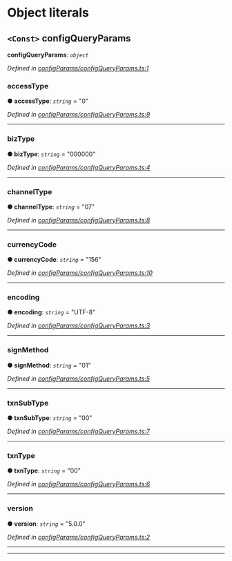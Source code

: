 

# Object literals

<a id="configqueryparams"></a>

## `<Const>` configQueryParams

**configQueryParams**: *`object`*

*Defined in [configParams/configQueryParams.ts:1](https://github.com/yc-node-typescript/unionpay/blob/343e74a/src/configParams/configQueryParams.ts#L1)*

<a id="configqueryparams.accesstype"></a>

###  accessType

**● accessType**: *`string`* = "0"

*Defined in [configParams/configQueryParams.ts:9](https://github.com/yc-node-typescript/unionpay/blob/343e74a/src/configParams/configQueryParams.ts#L9)*

___
<a id="configqueryparams.biztype"></a>

###  bizType

**● bizType**: *`string`* = "000000"

*Defined in [configParams/configQueryParams.ts:4](https://github.com/yc-node-typescript/unionpay/blob/343e74a/src/configParams/configQueryParams.ts#L4)*

___
<a id="configqueryparams.channeltype"></a>

###  channelType

**● channelType**: *`string`* = "07"

*Defined in [configParams/configQueryParams.ts:8](https://github.com/yc-node-typescript/unionpay/blob/343e74a/src/configParams/configQueryParams.ts#L8)*

___
<a id="configqueryparams.currencycode"></a>

###  currencyCode

**● currencyCode**: *`string`* = "156"

*Defined in [configParams/configQueryParams.ts:10](https://github.com/yc-node-typescript/unionpay/blob/343e74a/src/configParams/configQueryParams.ts#L10)*

___
<a id="configqueryparams.encoding"></a>

###  encoding

**● encoding**: *`string`* = "UTF-8"

*Defined in [configParams/configQueryParams.ts:3](https://github.com/yc-node-typescript/unionpay/blob/343e74a/src/configParams/configQueryParams.ts#L3)*

___
<a id="configqueryparams.signmethod"></a>

###  signMethod

**● signMethod**: *`string`* = "01"

*Defined in [configParams/configQueryParams.ts:5](https://github.com/yc-node-typescript/unionpay/blob/343e74a/src/configParams/configQueryParams.ts#L5)*

___
<a id="configqueryparams.txnsubtype"></a>

###  txnSubType

**● txnSubType**: *`string`* = "00"

*Defined in [configParams/configQueryParams.ts:7](https://github.com/yc-node-typescript/unionpay/blob/343e74a/src/configParams/configQueryParams.ts#L7)*

___
<a id="configqueryparams.txntype"></a>

###  txnType

**● txnType**: *`string`* = "00"

*Defined in [configParams/configQueryParams.ts:6](https://github.com/yc-node-typescript/unionpay/blob/343e74a/src/configParams/configQueryParams.ts#L6)*

___
<a id="configqueryparams.version"></a>

###  version

**● version**: *`string`* = "5.0.0"

*Defined in [configParams/configQueryParams.ts:2](https://github.com/yc-node-typescript/unionpay/blob/343e74a/src/configParams/configQueryParams.ts#L2)*

___

___

